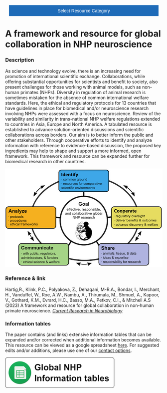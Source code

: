 <!-- This piece of code configures a dropdown button for resource categories. It should be present on every page where you want the button -->
<head><meta name="viewport" content="width=device-width, initial-scale=1"><style>
.dropbtn {background-color: #1e6bb8; color: white; padding: 16px; font-size: 1rem; border: none; cursor: pointer; width: 30rem}
.dropbtn:hover, .dropbtn:focus {background-color: #2980B9;}
.dropdown {position: relative; display: inline-block;}
.dropdown-content {display: none; position: absolute; background-color: #f1f1f1; min-width: 100%; overflow: auto; box-shadow: 0px 8px 16px 0px rgba(0,0,0,0.2); z-index: 1; text-align: center; font-size: 1rem;}
.dropdown-content a { color: black; padding: 12px 16px; text-decoration: none; display: block;}
.dropdown a:hover {background-color: #ddd;}
.show {display: block;}
.dropbtn + .dropbtn { margin-left: auto; }
@media screen and (min-width: 64em) { .dropbtn { max-width: 64rem; width: 40rem; padding: 0.75rem 1rem; } }
@media screen and (min-width: 42em) and (max-width: 64em) { .dropbtn { width: 30rem; padding: 0.6rem 0.9rem; font-size: 0.9rem; } }
@media screen and (max-width: 42em) { .dropbtn { display: block; width: 20rem; padding: 0.75rem; font-size: 0.9rem; }
.dropbtn + .dropbtn { margin-top: 1rem; margin-left: 0; } }
</style></head>
<!------------------------------------------------------------------------>

<!-- This is the actual button -->
<center><div class="dropdown">
  <button onclick="myFunction()" class="dropbtn">Select Resource Category</button>
  <div id="myDropdown" class="dropdown-content">
    <a href="https://prime-re.github.io/templates_and_atlases">Template/Atlas</a>
    <a href="https://prime-re.github.io/pipelines_general">General analysis</a>
    <a href="https://prime-re.github.io/pipelines_structural">Structural analysis</a>
    <a href="https://prime-re.github.io/pipelines_fmri">Functional analysis</a>
    <a href="https://prime-re.github.io/pipelines_diffusion">Diffusion analysis</a>
    <a href="https://prime-re.github.io/pipelines_cross-species">Cross-species analysis</a>
    <a href="https://prime-re.github.io/data_sharing">Data sharing</a>
    <a href="https://prime-re.github.io/software_packages">Software packages</a>
    <a href="https://prime-re.github.io/hardware">Hardware & protocols</a>
  </div>
</div></center>

<!-- This script handles the button dynamics -->
<script>
function myFunction() {document.getElementById("myDropdown").classList.toggle("show");}
window.onclick = function(event) {
  if (!event.target.matches('.dropbtn')) { var dropdowns = document.getElementsByClassName("dropdown-content"); var i;
    for (i = 0; i < dropdowns.length; i++) {var openDropdown = dropdowns[i]; if (openDropdown.classList.contains('show')) {openDropdown.classList.remove('show'); } } }
} 
</script>



<!-- Start normal content here -->
# A framework and resource for global collaboration in NHP neuroscience

### Description
As science and technology evolve, there is an increasing need for promotion of international scientific exchange. Collaborations, while offering substantial opportunities for scientists and benefit to society, also present challenges for those working with animal models, such as non-human primates (NHPs). Diversity in regulation of animal research is sometimes mistaken for the absence of common international welfare standards. Here, the ethical and regulatory protocols for 13 countries that have guidelines in place for biomedical and/or neuroscience research involving NHPs were assessed with a focus on neuroscience. Review of the variability and similarity in trans-national NHP welfare regulations extended to countries in Asia, Europe and North America. A tabulated resource is established to advance solution-oriented discussions and scientific collaborations across borders. Our aim is to better inform the public and other stakeholders. Through cooperative efforts to identify and analyze information with reference to evidence-based discussion, the proposed key ingredients may help to shape and support a more informed, open framework. This framework and resource can be expanded further for biomedical research in other countries.

![image](/images/GlobalNHP.png)

  
### Reference & link
Hartig,R., Klink, P.C., Polyakova, Z., Dehaqani, M-R.A., Bondar, I., Merchant, H., Vanduffel, W., Roe, A.W., Nambu, A., Thirumala, M., Shmuel, A., Kapoor, V., Gothard, K.M., Evrard, H.C., Basso, M.A., Petkov, C.I., & Mitchell A.S (2023) A framework and resource for global collaboration in non-human primate neuroscience. *[Current Research in Neurobiology](https://doi.org/10.1016/j.crneur.2023.100079)*    
  
  
### Information tables     
The paper contains (and links) extensive information tables that can be expanded and/or corrected when additional information becomes available. This resource can be viewed as a google spreadsheet <a href="https://docs.google.com/spreadsheets/d/1hKLikEDP-x3k0fI97m_TYrXCIhaMzDhSKLTHDPMsRWk/edit?usp=sharing" target="_blank">here</a>. For suggested edits and/or additions, please use one of our [contact options](https://prime-re.github.io/contact). 
  
[![Global Tables](/images/GlobalTables.png)](https://docs.google.com/spreadsheets/d/1hKLikEDP-x3k0fI97m_TYrXCIhaMzDhSKLTHDPMsRWk/edit?usp=sharing)
  
